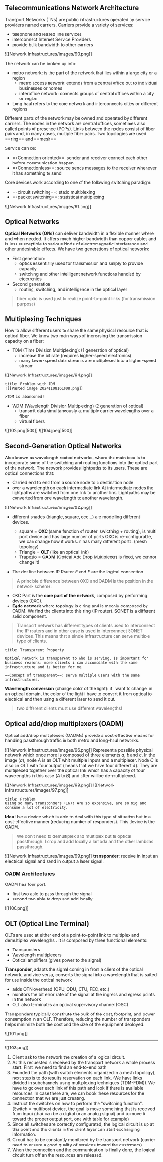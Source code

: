 ## Telecommunications Network Architecture
Transport Networks (TNs) are public infrastructures operated by service providers named carriers. Carriers provide a variety of services:
- telephone and leased line services
- interconnect Internet Service Providers
- provide bulk bandwidth to other carriers

![[Network Infrastructures/images/90.png]]

The network can be broken up into:
- metro network: is the part of the network that lies within a large city or a region
	- metro access network: extends from a central office out to individual businesses or homes
	- interoffice network: connects groups of central offices within a city or region
- Long haul refers to the core network and interconnects cities or different regions

Different parts of the network may be owned and operated by different carriers. The nodes in the network are central offices, sometimes also called points of presence (POPs). Links between the nodes consist of fiber pairs and, in many cases, multiple fiber pairs. 
Two topologies are used: ==ring== and ==mesh==

Service can be:
- ==Connection oriented==: sender and receiver connect each other before communication happen.
- ==Connectionless==: source sends messages to the receiver whenever it has something to send

Core devices work according to one of the following switching paradigm:
- ==circuit switching==: static multiplexing
- ==packet switching==: statistical multiplexing

![[Network Infrastructures/images/91.png]]

## Optical Networks
**Optical Networks (ONs)** can deliver bandwidth in a flexible manner where and when needed. It offers much higher bandwidth than copper cables and is less susceptible to various kinds of electromagnetic interference and other undesirable effects. 
We have two generations of optical networks:
- First generation: 
	- optics essentially used for transmission and simply to provide capacity 
	- switching and other intelligent network functions handled by electronics 
- Second generation 
	- routing, switching, and intelligence in the optical layer

>fiber optic is used just to realize point-to-point links (for transmission purpose)

## Multiplexing Techniques
How to allow different users to share the same physical resource that is optical fiber.
We know two main ways of increasing the transmission capacity on a fiber:
- TDM (Time Division Multiplexing): (1 generation of optical)
	- increase the bit rate (requires higher-speed electronics) 
	- many lower-speed data streams are multiplexed into a higher-speed stream

![[Network Infrastructures/images/94.png]]

```ad-failure
title: Problem with TDM
![[Pasted image 20241108161908.png]]

>TDM is abandoned!
```

- WDM (Wavelength Division Multiplexing) (2 generation of optical)
	- transmit data simultaneously at multiple carrier wavelengths over a fiber 
	- virtual fibers


![[102.png|500]]
![[104.jpeg|500]]
## Second-Generation Optical Networks
Also known as wavelength routed networks, where the main idea is to incorporate some of the switching and routing functions into the optical part of the network. The network provides lightpaths to its users. 
These are optical connections that:
- Carried end to end from a source node to a destination node 
- over a wavelength on each intermediate link 
At intermediate nodes the lightpaths are switched from one link to another link.
Lightpaths may be converted from one wavelength to another wavelength.

![[Network Infrastructures/images/92.png]]

- different shades (triangle, square, ecc...) are modelling different devices.
	- square = **OXC** (same function of router: swicthing + routing), is multi port device and has large number of ports OXC is re-configurable, we can change how it works. it has many different ports. (mesh topology)
	- Triangle = **OLT** (like an optical link)
	- Trapezio = **OADM** (Optical Add Drop Multiplexer) is fixed, we cannot change it!

- The dot line between IP Router $E$ and $F$ are the logical connection.

>A principle difference between OXC and OADM is the position in the network scheme:

- OXC Part is the **core part of the network**, composed by performing devices (OXC).
- **Egde network** where topology is a ring and is meanly composed by  OADM. We find the clients into this ring (IP router). SONET is a different solid component.

>Transport network has different types of clients used to interconnect the IP routers and in other case is used to interconnect SONET devices. This means that a single infrastructure can serve multiple type of clients.

```ad-abstract
title: Transparent Property

Optical network is transparent to who is serving. Is important for business reasons: more clients i can accomodate with the same infrastructure and is better for me.

==Concept of transparent==: serve multiple users with the same infrustructures.
```

**Wavelength conversion** (change color of the light): if i want to change, in an optical domain, the color of the light i have to convert it from optical to electrical and then using a different laser to send it out.

>two different clients must use different wavelengths!

## Optical add/drop multiplexers (OADM)
Optical add/drop multiplexers (OADMs) provide a cost-effective means for handling passthrough traffic in both metro and long-haul networks.

![[Network Infrastructures/images/96.png]]
Represent a possible physical network which once more is composed 
of three elements $a$, $b$ and $c$.
In the image ($a$), node $A$ is an OLT whit multiple inputs and a multiplexer.
Node $C$ is also an OLT with four output (means that we have four different $\lambda$).
They are multiplexed together over the optical link which has a capacity of four wavelengths in this case ($A$ to $B$) and after will be de-multiplexed.

![[Network Infrastructures/images/98.png]]
![[Network Infrastructures/images/97.png]]

```ad-missing
title: Problem
Using so many transponders (16)! Are so expensive, are so big and consume a lot of electricity.
```

**Idea** 
Use a device which is able to deal with this type of situation but in a cost-effective manner (reducing number of responders). This device is the OADM.

>We don't need to demultiplex and multiplex but te optical passthrough.
>I drop and add locally a lambda and the other lambdas passthrough.

![[Network Infrastructures/images/99.png]]
**transponder**: receive in input an electrical signal and send in output a laser signal.

### OADM Architectures 
OADM has four port:
- first two able to pass through the signal
- second two able to drop and add locally

![[100.png]]
## OLT (Optical Line Terminal)
OLTs are used at either end of a point-to-point link to multiplex and demultiplex wavelengths . It is composed by three functional elements: 
- Transponders 
- Wavelength multiplexers 
- Optical amplifiers (gives power to the signal)

**Transponder**, adapts the signal coming in from a client of the optical network, and vice versa, converts the signal into a wavelength that is suited for use inside the optical network 
- adds OTN overhead (OPU, ODU, OTU, FEC, etc.) 
- monitors the bit error rate of the signal at the ingress and egress points in the network 
- OLT also terminates an optical supervisory channel (OSC)

Transponders typically  constitute the bulk of the cost, footprint, and power consumption in an OLT. 
Therefore, reducing the number of transponders helps minimize both the cost and the size of the equipment deployed.

![[101.png]]

----
![[103.png]]
1. Client ask to the network the creation of a logical circuit.
2. As this requested is received by the transport network a whole process start. First, we need to find an end-to-end path
3. Founded the path (with switch elements organized in a mesh topology), next step is to do results reservation on each link. (We have links divided in subchannels using multiplexing techniques (TDM-FDM)). We have to go over each link of this path and look if there is available resources. In case there are, we can book these resources for the connection that we are just creating.
4. Instruct the switches on how to perform the "switching function". (Switch = multiboot device, the goal is move something that is received from input (that can be a digital or an analog signal) and to move it toward the proper output port, one with table for example)
5. Since all switches are correctly configurated, the logical circuit is up at this point and the clients in the client layer can start exchanging information.
6. Circuit has to be constantly monitored by the transport network (carrier need to ensure a good quality of services toward the customers)
7. When the connection and the communication is finally done, the logical circuit turn off an the resources are released.

